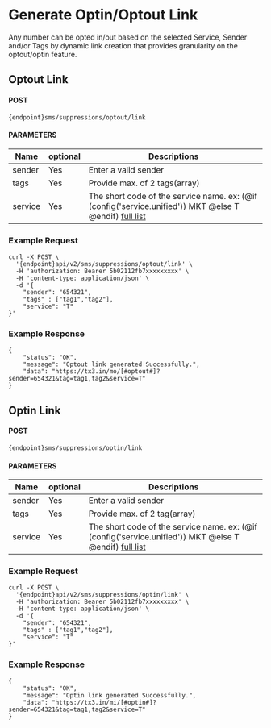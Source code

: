 # Generate Optin/Optout Link

Any number can be opted in/out based on the selected Service, Sender and/or Tags by dynamic link creation that provides granularity on the optout/optin feature.

## Optout Link

#### POST

```
{endpoint}sms/suppressions/optout/link
```

#### PARAMETERS

| Name         | optional | Descriptions                                                                                 |
| ------------ | -------- | -------------------------------------------------------------------------------------------- |
| sender       | Yes      | Enter a valid sender                                                                         |
| tags         | Yes      | Provide max. of 2 tags(array)                                                                                             |
| service      | Yes      | The short code of the service name. ex: (@if (config('service.unified')) MKT @else T @endif) [full list](/docs/{version}/sms/products)                                                                        |


### Example Request

```
curl -X POST \
  '{endpoint}api/v2/sms/suppressions/optout/link' \
  -H 'authorization: Bearer 5b02112fb7xxxxxxxxx' \
  -H 'content-type: application/json' \
  -d '{
    "sender": "654321",
    "tags" : ["tag1","tag2"],
    "service": "T"
}'
```

### Example Response

```
{
    "status": "OK",
    "message": "Optout link generated Successfully.",
    "data": "https://tx3.in/mo/[#optout#]?sender=654321&tag=tag1,tag2&service=T"
}
```

## Optin Link

#### POST

```
{endpoint}sms/suppressions/optin/link
```

#### PARAMETERS

| Name         | optional | Descriptions                                                                                 |
| ------------ | -------- | -------------------------------------------------------------------------------------------- |
| sender       | Yes      | Enter a valid sender                                                                         |
| tags         | Yes      | Provide max. of 2 tag(array)                                                                                             |
| service      | Yes      | The short code of the service name. ex: (@if (config('service.unified')) MKT @else T @endif) [full list](/docs/{version}/sms/products)                                                                        |


### Example Request

```
curl -X POST \
  '{endpoint}api/v2/sms/suppressions/optin/link' \
  -H 'authorization: Bearer 5b02112fb7xxxxxxxxx' \
  -H 'content-type: application/json' \
  -d '{
    "sender": "654321",
    "tags" : ["tag1","tag2"],
    "service": "T"
}'
```

### Example Response

```
{
    "status": "OK",
    "message": "Optin link generated Successfully.",
    "data": "https://tx3.in/mi/[#optin#]?sender=654321&tag=tag1,tag2&service=T"
}
```
